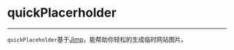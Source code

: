 # quickPlacerholder
---

`quickPlaceholder`基于[Jimp](https://github.com/oliver-moran/jimp)，能帮助你轻松的生成临时网站图片。
